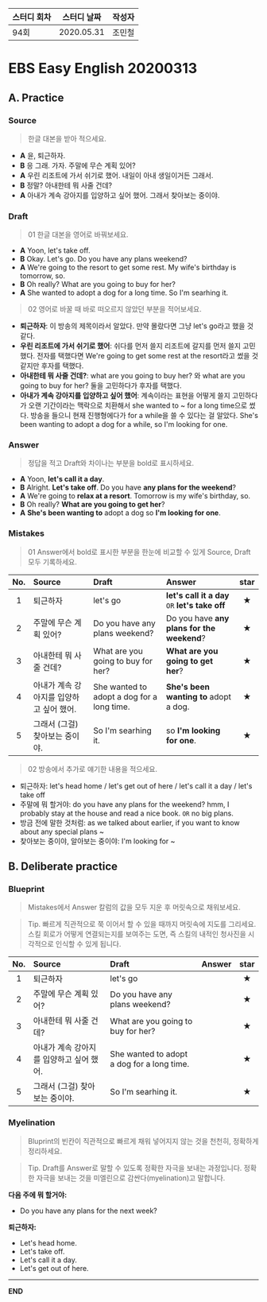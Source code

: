 **스터디 회차** | **스터디 날짜** | **작성자**
--- | --- | ---
94회 | 2020.05.31 | 조민철

# EBS Easy English 20200313

## A. Practice

### Source

> 한글 대본을 받아 적으세요.

* **A** 윤, 퇴근하자.
* **B** 응 그래. 가자. 주말에 무슨 계획 있어?
* **A** 우린 리조트에 가서 쉬기로 했어. 내일이 아내 생일이거든 그래서.
* **B** 정말? 아내한테 뭐 사줄 건데?
* **A** 아내가 계속 강아지를 입양하고 싶어 했어. 그래서 찾아보는 중이야.

### Draft

> 01 한글 대본을 영어로 바꿔보세요.

* **A** Yoon, let's take off.
* **B** Okay. Let's go. Do you have any plans weekend?
* **A** We're going to the resort to get some rest. My wife's birthday is tomorrow, so.
* **B** Oh really? What are you going to buy for her?
* **A** She wanted to adopt a dog for a long time. So I'm searhing it.

> 02 영어로 바꿀 때 바로 떠오르지 않았던 부분을 적어보세요.

* **퇴근하자**: 이 방송의 제목이라서 알았다. 만약 몰랐다면 그냥 let's go라고 했을 것 같다.
* **우린 리조트에 가서 쉬기로 했어**: 쉬다를 먼저 쓸지 리조트에 갈지를 먼저 쓸지 고민했다. 전자를 택했다면 We're going to get some rest at the resort라고 썼을 것 같지만 후자를 택했다.
* **아내한테 뭐 사줄 건데?**: what are you going to buy her? 와 what are you going to buy for her? 둘을 고민하다가 후자를 택했다.
* **아내가 계속 강아지를 입양하고 싶어 했어**: 계속이라는 표현을 어떻게 쓸지 고민하다가 오랜 기간이라는 맥락으로 치환해서 she wanted to ~ for a long time으로 썼다. 방송을 들으니 현재 진행형에다가 for a while을 쓸 수 있다는 걸 알았다. She's been wanting to adopt a dog for a while, so I'm looking for one.

### Answer

> 정답을 적고 Draft와 차이나는 부분을 bold로 표시하세요.

* **A** Yoon, **let's call it a day**.
* **B** Alright. **Let's take off**. Do you have **any plans for the weekend**?
* **A** We're going to **relax at a resort**. Tomorrow is my wife's birthday, so.
* **B** Oh really? **What are you going to get her**?
* **A** **She's been wanting to** adopt a dog so **I'm looking for one**.

### Mistakes

> 01 Answer에서 bold로 표시한 부분을 한눈에 비교할 수 있게 Source, Draft 모두 기록하세요.

| No. | Source | Draft | Answer | star |
| :---: | :--- | :--- | :--- | :---: |
| 1 | 퇴근하자 | let's go | **let's call it a day** `OR` **let's take off** | ★ |
| 2 | 주말에 무슨 계획 있어? | Do you have any plans weekend? | Do you have **any plans for the weekend**? | ★ |
| 3 | 아내한테 뭐 사줄 건데? | What are you going to buy for her? | **What are you going to get her**? | ★ |
| 4 | 아내가 계속 강아지를 입양하고 싶어 했어. | She wanted to adopt a dog for a long time. | **She's been wanting to** adopt a dog. | ★ |
| 5 | 그래서 (그걸) 찾아보는 중이야. | So I'm searhing it. | so **I'm looking for one**. | ★ |

> 02 방송에서 추가로 얘기한 내용을 적으세요.

* 퇴근하자: let's head home / let's get out of here / let's call it a day / let's take off
* 주말에 뭐 할거야: do you have any plans for the weekend? hmm, I probably stay at the house and read a nice book. `OR` no big plans.
* 방금 전에 말한 것처럼: as we talked about earlier, if you want to know about any special plans ~
* 찾아보는 중이야, 알아보는 중이야: I'm looking for ~

## B. Deliberate practice

### Blueprint

> Mistakes에서 Answer 칼럼의 값을 모두 지운 후 머릿속으로 채워보세요.

> Tip. 빠르게 직관적으로 쭉 이어서 할 수 있을 때까지 머릿속에 지도를 그리세요. 스킬 회로가 어떻게 연결되는지를 보여주는 도면, 즉 스킬의 내적인 청사진을 시각적으로 인식할 수 있게 됩니다. 

| No. | Source | Draft | Answer | star |
| :---: | :--- | :--- | :--- | :---: |
| 1 | 퇴근하자 | let's go | | ★ |
| 2 | 주말에 무슨 계획 있어? | Do you have any plans weekend? | | ★ |
| 3 | 아내한테 뭐 사줄 건데? | What are you going to buy for her? |  | ★ |
| 4 | 아내가 계속 강아지를 입양하고 싶어 했어. | She wanted to adopt a dog for a long time. |  | ★ |
| 5 | 그래서 (그걸) 찾아보는 중이야. | So I'm searhing it. |  | ★ |

### Myelination

> Bluprint의 빈칸이 직관적으로 빠르게 채워 넣어지지 않는 것을 천천히, 정확하게 정리하세요.

> Tip. Draft를 Answer로 말할 수 있도록 정확한 자극을 보내는 과정입니다. 정확한 자극을 보내는 것을 미엘린으로 감싼다(myelination)고 말합니다.

**다음 주에 뭐 할거야:**

* Do you have any plans for the next week?

**퇴근하자:**

* Let's head home. 
* Let's take off.
* Let's call it a day.
* Let's get out of here.

---

**END**
